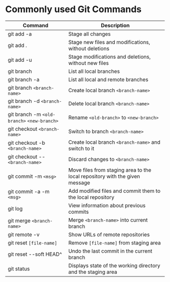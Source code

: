 # Commonly used Git Commands

| Command                                     | Description                                                                 |
| ------------------------------------------- | --------------------------------------------------------------------------- |
| git add -a                                  | Stage all changes                                                           |
| git add .                                   | Stage new files and modifications, without deletions                        |
| git add -u                                  | Stage modifications and deletions, without new files                        |
| git branch                                  | List all local branches                                                     |
| git branch -a                               | List all local and remote branches                                          |
| git branch `<branch-name>`                  | Create local branch `<branch-name>`                                         |
| git branch -d `<branch-name>`               | Delete local branch `<branch-name>`                                         |
| git branch -m `<old-branch>` `<new-branch>` | Rename `<old-branch>` to `<new-branch>`                                     |
| git checkout `<branch-name>`                | Switch to branch `<branch-name>`                                            |
| git checkout -b `<branch-name>`             | Create local branch `<branch-name>` and switch to it                        |
| git checkout -- `<branch-name>`             | Discard changes to `<branch-name>`                                          |
| git commit -m `<msg>`                       | Move files from staging area to the local repository with the given message |
| git commit -a -m `<msg>`                    | Add modified files and commit them to the local repository                  |
| git log                                     | View information about previous commits                                     |
| git merge `<branch-name>`                   | Merge `<branch-name>` into current branch                                   |
| git remote -v                               | Show URLs of remote repositories                                            |
| git reset `[file-name]`                     | Remove `[file-name]` from staging area                                      |
| git reset --soft HEAD^                      | Undo the last commit in the current branch                                  |
| git status                                  | Displays state of the working directory and the staging area                |

